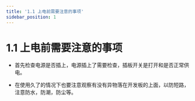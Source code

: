 ```yaml
---
title: '1.1 上电前需要注意的事项'
sidebar_position: 1
---
```


# 1.1 上电前需要注意的事项

- 首先检查电源是否插上，电源插上了需要检查，插板开关是打开和是否正常供电。

- 在使用久了的情况下也要注意观察有没有异物落在开发板的上面，以防短路，注意防水，防潮，防尘等。



